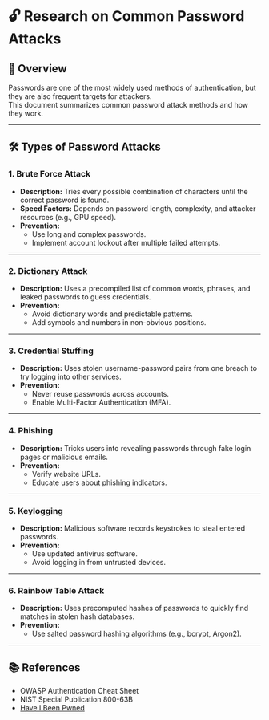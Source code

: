 # 🔓 Research on Common Password Attacks

## 📌 Overview
Passwords are one of the most widely used methods of authentication, but they are also frequent targets for attackers.  
This document summarizes common password attack methods and how they work.

---

## 🛠 Types of Password Attacks

### 1. **Brute Force Attack**
- **Description:** Tries every possible combination of characters until the correct password is found.
- **Speed Factors:** Depends on password length, complexity, and attacker resources (e.g., GPU speed).
- **Prevention:**
  - Use long and complex passwords.
  - Implement account lockout after multiple failed attempts.

---

### 2. **Dictionary Attack**
- **Description:** Uses a precompiled list of common words, phrases, and leaked passwords to guess credentials.
- **Prevention:**
  - Avoid dictionary words and predictable patterns.
  - Add symbols and numbers in non-obvious positions.

---

### 3. **Credential Stuffing**
- **Description:** Uses stolen username-password pairs from one breach to try logging into other services.
- **Prevention:**
  - Never reuse passwords across accounts.
  - Enable Multi-Factor Authentication (MFA).

---

### 4. **Phishing**
- **Description:** Tricks users into revealing passwords through fake login pages or malicious emails.
- **Prevention:**
  - Verify website URLs.
  - Educate users about phishing indicators.

---

### 5. **Keylogging**
- **Description:** Malicious software records keystrokes to steal entered passwords.
- **Prevention:**
  - Use updated antivirus software.
  - Avoid logging in from untrusted devices.

---

### 6. **Rainbow Table Attack**
- **Description:** Uses precomputed hashes of passwords to quickly find matches in stolen hash databases.
- **Prevention:**
  - Use salted password hashing algorithms (e.g., bcrypt, Argon2).

---

## 📚 References
- OWASP Authentication Cheat Sheet
- NIST Special Publication 800-63B
- [Have I Been Pwned](https://haveibeenpwned.com/)
